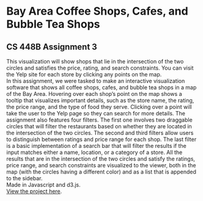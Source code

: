 # Bay Area Coffee Shops, Cafes, and Bubble Tea Shops
## CS 448B Assignment 3
This visualization will show shops that lie in the intersection of the two circles and satisfies the price, rating, and search constraints. You can visit the Yelp site for each store by clicking any points on the map.  
In this assignment, we were tasked to make an interactive visualization software that shows all coffee shops, cafes, and bubble tea shops in a map of the Bay Area. Hovering over each shop’s point on the map shows a tooltip that visualizes important details, such as the store name, the rating, the price range, and the type of food they serve. Clicking over a point will take the user to the Yelp page so they can search for more details. The assignment also features four filters. The first one involves two draggable circles that will filter the restaurants based on whether they are located in the intersection of the two circles. The second and third filters allow users to distinguish between ratings and price range for each shop. The last filter is a basic implementation of a search bar that will filter the results if the input matches either a name, location, or a category of a store. All the results that are in the intersection of the two circles and satisfy the ratings, price range, and search constraints are visualized to the viewer, both in the map (with the circles having a different color) and as a list that is appended to the sidebar.  
Made in Javascript and d3.js.  
[View the project here](https://mhartenorio.github.io/sf-restaurants-js/).
